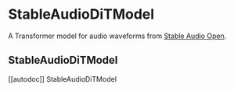 <!--Copyright 2025 The HuggingFace Team. All rights reserved.

Licensed under the Apache License, Version 2.0 (the "License"); you may not use this file except in compliance with
the License. You may obtain a copy of the License at

http://www.apache.org/licenses/LICENSE-2.0

Unless required by applicable law or agreed to in writing, software distributed under the License is distributed on
an "AS IS" BASIS, WITHOUT WARRANTIES OR CONDITIONS OF ANY KIND, either express or implied. See the License for the
specific language governing permissions and limitations under the License.
-->

# StableAudioDiTModel

A Transformer model for audio waveforms from [Stable Audio Open](https://huggingface.co/papers/2407.14358).

## StableAudioDiTModel

[[autodoc]] StableAudioDiTModel
